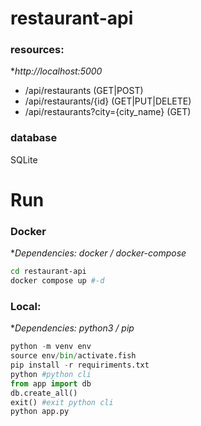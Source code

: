 # restaurant-api

### resources:
**http://localhost:5000*

- /api/restaurants  (GET|POST)
- /api/restaurants/{id} (GET|PUT|DELETE)
- /api/restaurants?city={city_name} (GET)

### database

SQLite

# Run

### Docker
**Dependencies: docker / docker-compose*

```bash
cd restaurant-api
docker compose up #-d 
```


### Local:
**Dependencies: python3 / pip*
```python
python -m venv env
source env/bin/activate.fish
pip install -r requiriments.txt
python #python cli
from app import db
db.create_all()
exit() #exit python cli
python app.py
```

